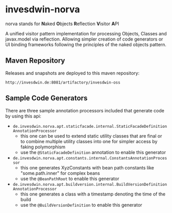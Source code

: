 # invesdwin-norva
norva stands for **N**aked **O**bjects **R**eflection **V**isitor **A**PI

A unified visitor pattern implementation for processing Objects, Classes and javax.model via reflection. Allowing simpler creation of code generators or UI binding frameworks following the principles of the naked objects pattern.

## Maven Repository

Releases and snapshots are deployed to this maven repository:
```
http://invesdwin.de:8081/artifactory/invesdwin-oss
```

## Sample Code Generators
There are three sample annotation processors included that generate code by using this api:

* `de.invesdwin.norva.apt.staticfacade.internal.StaticFacadeDefinitionAnnotationProcessor`
    - this one can be used to extend static utility classes that are final or to combine multiple utility classes into one for simpler access by faking polymorphism
    - use the `@StaticFacadeDefinition` annotation to enable this generator
* `de.invesdwin.norva.apt.constants.internal.ConstantsAnnotationProcessor`
    - this one generates XyzConstants with bean path constants like "some.path.inner" for complex beans
    - use the `@BeanPathRoot` to enable this generator
* `de.invesdwin.norva.apt.buildversion.internal.BuildVersionDefinitionAnnotationProcessor`
    - this one generates a class with a timestamp denoting the time of the build
    - use the `@BuildVersionDefinition` to enable this generator
